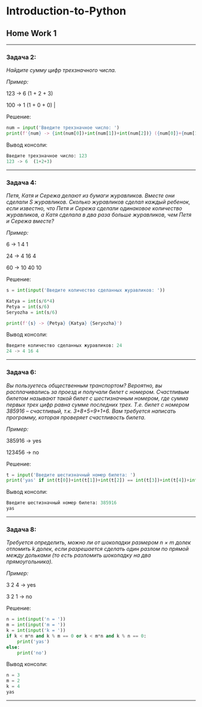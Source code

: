 # Introduction-to-Python
## Home Work 1
***
### Задача 2:
 *Найдите сумму цифр трехзначного числа.*

*Пример:*

123 -> 6 (1 + 2 + 3)

100 -> 1 (1 + 0 + 0) |

Решение:

```python
num = input('Введите трехзначное число: ')
print(f'{num} -> {int(num[0])+int(num[1])+int(num[2])} ({num[0]}+{num[1]}+{num[2]})')
```
Вывод консоли:
```python
Введите трехзначное число: 123
123 -> 6  (1+2+3)
```
***
### Задача 4: 
*Петя, Катя и Сережа делают из бумаги журавликов. Вместе они сделали S журавликов. Сколько журавликов сделал каждый ребенок, если известно, что Петя и Сережа сделали одинаковое количество журавликов, а Катя сделала в два раза больше журавликов, чем Петя и Сережа вместе?*

*Пример:*

6 -> 1  4  1

24 -> 4  16  4

60 -> 10  40  10

Решение:
```python
s = int(input('Введите количество сделанных журавликов: '))

Katya = int(s/6*4)
Petya = int(s/6)
Seryozha = int(s/6)

print(f'{s} -> {Petya} {Katya} {Seryozha}')
```
Вывод консоли:
```python
Введите количество сделанных журавликов: 24
24 -> 4 16 4
```
***
### Задача 6: 
*Вы пользуетесь общественным транспортом? Вероятно, вы расплачивались за проезд и получали билет с номером. Счастливым билетом называют такой билет с шестизначным номером, где сумма первых трех цифр равна сумме последних трех. Т.е. билет с номером 385916 – счастливый, т.к. 3+8+5=9+1+6. Вам требуется написать программу, которая проверяет счастливость билета.*

*Пример:*

385916 -> yes

123456 -> no

Решение:
```python
t = input('Введите шестизначный номер билета: ')
print('yas' if int(t[0])+int(t[1])+int(t[2]) == int(t[3])+int(t[4])+int(t[5]) else 'no')
```

Вывод консоли:
```python
Введите шестизначный номер билета: 385916
yas
```
***
### Задача 8: 
*Требуется определить, можно ли от шоколадки размером n × m долек отломить k долек, если разрешается сделать один разлом по прямой между дольками (то есть разломить шоколадку на два прямоугольника).*

*Пример:*

3 2 4 -> yes

3 2 1 -> no

Решение:
```python
n = int(input('n = '))
m = int(input('m = '))
k = int(input('k = '))
if k < m*n and k % m == 0 or k < m*n and k % n == 0:
    print('yas')
else:
    print('no')
```

Вывод консоли:
```python
n = 3
m = 2
k = 4
yas
```
***